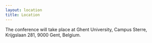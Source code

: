 ```yaml
---
layout: location
title: Location
---
```


The conference will take place at Ghent University, Campus Sterre, Krijgslaan 281, 9000 Gent, Belgium.
